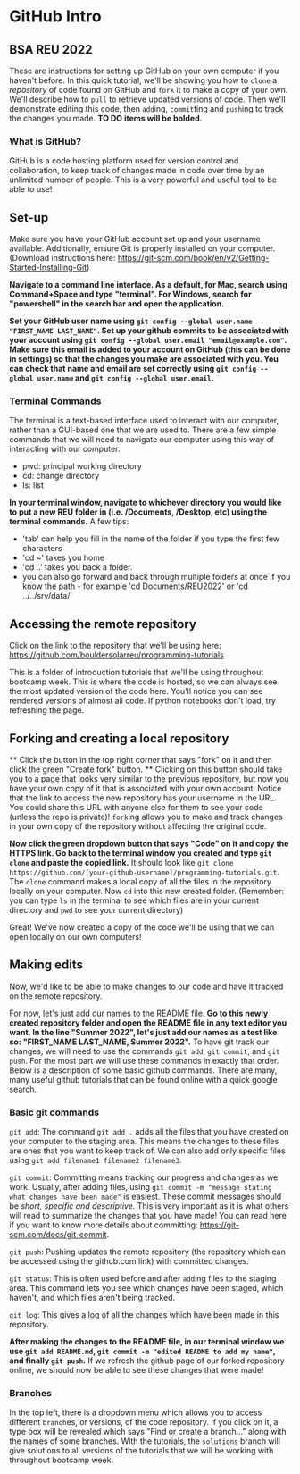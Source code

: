 # GitHub Intro
## BSA REU 2022
These are instructions for setting up GitHub on your own computer if you haven't before. In this quick tutorial, we'll be showing you how to `clone` a *repository* of code found on GitHub and `fork` it to make a copy of your own. We'll describe how to `pull` to retrieve updated versions of code. Then we'll demonstrate editing this code, then `add`ing, `commit`ting and `push`ing to track the changes you made. **TO DO items will be bolded.**

### What is GitHub?
GitHub is a code hosting platform used for version control and collaboration, to keep track of changes made in code over time by an unlimited number of people. This is a very powerful and useful tool to be able to use!

## Set-up
Make sure you have your GitHub account set up and your username available. Additionally, ensure Git is properly installed on your computer. (Download instructions here: https://git-scm.com/book/en/v2/Getting-Started-Installing-Git)

**Navigate to a command line interface. As a default, for Mac, search using Command+Space and type "terminal". For Windows, search for "powershell" in the search bar and open the application.**

**Set your GitHub user name using `git config --global user.name "FIRST_NAME LAST_NAME"`. Set up your github commits to be associated with your account using `git config --global user.email "email@example.com"`. Make sure this email is added to your account on GitHub (this can be done in settings) so that the changes you make are associated with you. You can check that name and email are set correctly using `git config --global user.name` and `git config --global user.email`.**

### Terminal Commands
The terminal is a text-based interface used to interact with our computer, rather than a GUI-based one that we are used to. There are a few simple commands that we will need to navigate our computer using this way of interacting with our computer.
* pwd: principal working directory
* cd: change directory
* ls: list

**In your terminal window, navigate to whichever directory you would like to put a new REU folder in (i.e. /Documents, /Desktop, etc) using the terminal commands.** 
A few tips: 
* 'tab' can help you fill in the name of the folder if you type the first few characters
* 'cd ~' takes you home
* 'cd ..' takes you back a folder.
* you can also go forward and back through multiple folders at once if you know the path - for example 'cd Documents/REU2022' or 'cd ../../srv/data/'

## Accessing the remote repository
Click on the link to the repository that we'll be using here: https://github.com/bouldersolarreu/programming-tutorials

This is a folder of introduction tutorials that we'll be using throughout bootcamp week. This is where the code is hosted, so we can always see the most updated version of the code here. You'll notice you can see rendered versions of almost all code. If python notebooks don't load, try refreshing the page.

## Forking and creating a local repository
** Click the button in the top right corner that says "fork" on it and then click the green "Create fork" button. ** Clicking on this button should take you to a page that looks very similar to the previous repository, but now you have your own copy of it that is associated with your own account. Notice that the link to access the new repository has your username in the URL. You could share this URL with anyone else for them to see your code (unless the repo is private)! `fork`ing allows you to make and track changes in your own copy of the repository without affecting the original code.

**Now click the green dropdown button that says "Code" on it and copy the HTTPS link. Go back to the terminal window you created and type `git clone` and paste the copied link.** It should look like `git clone https://github.com/[your-github-username]/programming-tutorials.git`. The `clone` command makes a local copy of all the files in the repository locally on your computer. Now `cd` into this new created folder. (Remember: you can type `ls` in the terminal to see which files are in your current directory and `pwd` to see your current directory)

Great! We've now created a copy of the code we'll be using that we can open locally on our own computers!

## Making edits
Now, we'd like to be able to make changes to our code and have it tracked on the remote repository.

For now, let's just add our names to the README file. **Go to this newly created repository folder and open the README file in any text editor you want. In the line "Summer 2022", let's just add our names as a test like so: "FIRST_NAME LAST_NAME, Summer 2022".** To have git track our changes, we will need to use the commands `git add`, `git commit`, and `git push`. For the most part we will use these commands in exactly that order. Below is a description of some basic github commands. There are many, many useful github tutorials that can be found online with a quick google search.

### Basic git commands
`git add`: The command `git add .` adds all the files that you have created on your computer to the staging area. This means the changes to these files are ones that you want to keep track of. We can also add only specific files using `git add filename1 filename2 filename3`.

`git commit`: Committing means tracking our progress and changes as we work. Usually, after adding files, using `git commit -m "message stating what changes have been made"` is easiest. These commit messages should be *short, specific and descriptive.* This is very important as it is what others will read to summarize the changes that you have made! You can read here if you want to know more details about committing: https://git-scm.com/docs/git-commit.

`git push`: Pushing updates the remote repository (the repository which can be accessed using the github.com link) with committed changes.

`git status`: This is often used before and after `add`ing files to the staging area. This command lets you see which changes have been staged, which haven't, and which files aren't being tracked.

`git log`: This gives a log of all the changes which have been made in this repository.

**After making the changes to the README file, in our terminal window we use `git add README.md`, `git commit -m "edited README to add my name"`, and finally `git push`.** If we refresh the github page of our forked repository online, we should now be able to see these changes that were made!

### Branches
In the top left, there is a dropdown menu which allows you to access different `branch`es, or versions, of the code repository. If you click on it, a type box will be revealed which says "Find or create a branch..." along with the names of some branches. With the tutorials, the `solutions` branch will give solutions to all versions of the tutorials that we will be working with throughout bootcamp week.